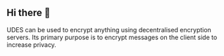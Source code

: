 ## Hi there 👋

UDES can be used to encrypt anything using decentralised encryption servers. 
Its primary purpose is to encrypt messages on the client side to increase privacy.
